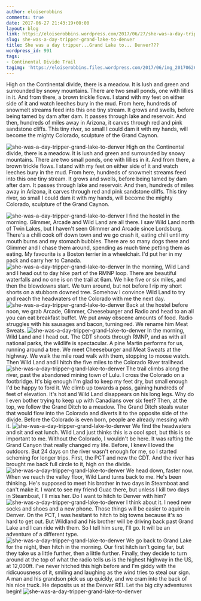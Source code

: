 ```yaml
---
author: eloiserobbins
comments: true
date: 2017-06-27 21:43:19+00:00
layout: blog
link: https://eloiserobbins.wordpress.com/2017/06/27/she-was-a-day-tripper-grand-lake-to-denver/
slug: she-was-a-day-tripper-grand-lake-to-denver
title: She was a day tripper...Grand Lake to... Denver???
wordpress_id: 991
tags:
- Continental Divide Trail
tagimg: 'https://eloiserobbins.files.wordpress.com/2017/06/img_20170626_143250.jpg'
---
```


High on the Continental divide, there is a meadow. It is lush and green and surrounded by snowy mountains. There are two small ponds, one with lillies in it. And from there, a brown trickle flows. I stand with my feet on either side of it and watch leeches bury in the mud. From here, hundreds of snowmelt streams feed into this one tiny stream. It grows and swells, before being tamed by dam after dam. It passes through lake and reservoir. And then, hundreds of miles away in Arizona, it carves through red and pink sandstone cliffs. This tiny river, so small I could dam it with my hands, will become the mighty Colorado, sculpture of the Grand Caynon.


![she-was-a-day-tripper-grand-lake-to-denver](https://eloiserobbins.files.wordpress.com/2017/06/img_20170626_143250.jpg)
High on the Continental divide, there is a meadow. It is lush and green and surrounded by snowy mountains. There are two small ponds, one with lillies in it. And from there, a brown trickle flows. I stand with my feet on either side of it and watch leeches bury in the mud. From here, hundreds of snowmelt streams feed into this one tiny stream. It grows and swells, before being tamed by dam after dam. It passes through lake and reservoir. And then, hundreds of miles away in Arizona, it carves through red and pink sandstone cliffs. This tiny river, so small I could dam it with my hands, will become the mighty Colorado, sculpture of the Grand Caynon.

![she-was-a-day-tripper-grand-lake-to-denver](https://eloiserobbins.files.wordpress.com/2017/06/img_20170625_074134.jpg)
I find the hostel in the morning. Glimmer, Arcade and Wild Land are all there. I saw Wild Land north of Twin Lakes, but I haven't seen Glimmer and Arcade since Lordsburg. There's a chili cook off down town and we go crash it, eating chili until my mouth burns and my stomach bubbles. There are so many dogs there and Glimmer and I chase them around, spending as much time petting them as eating. My favourite is a Boston terrier in a wheelchair. I'd put her in my pack and carry her to Canada.
![she-was-a-day-tripper-grand-lake-to-denver](https://eloiserobbins.files.wordpress.com/2017/06/img_20170625_093523.jpg)
In the morning, Wild Land and I head out to day hike part of the RMNP loop. There are beautiful waterfalls and no one is on the trail at 6am. We hike five or six miles, and then the blowdowns start. We turn around, but not before I rip my short shorts on a stubborn downed tree. Somehow I convince Wild Land to try and reach the headwaters of the Colorado with me the next day.
![she-was-a-day-tripper-grand-lake-to-denver](https://eloiserobbins.files.wordpress.com/2017/06/img_20170626_092716.jpg)
Back at the hostel before noon, we grab Arcade, Glimmer, Cheeseburger and Radio and head to an all you can eat breakfast buffet. We put away obscene amounts of food. Radio struggles with his sausages and bacon, turning red. We rename him Meat Sweats.
![she-was-a-day-tripper-grand-lake-to-denver](https://eloiserobbins.files.wordpress.com/2017/06/img_20170626_131327.jpg)
In the morning, Wild Land and I head out. The CDT shoots through RMNP, and as with all national parks, the wildlife is spectacular. A pine Martin performs for us, running around a tree. We meet Cheeseburger and Meat Sweats at the highway. We walk the mile road walk with them, stopping to moose watch. Then Wild Land and I hitch the five miles to the Colorado River trailhead.
![she-was-a-day-tripper-grand-lake-to-denver](https://eloiserobbins.files.wordpress.com/2017/06/img_20170626_134719.jpg)
The trail climbs along the river, past the abandoned mining town of Lulu. I cross the Colorado on a footbridge. It's big enough I'm glad to keep my feet dry, but small enough I'd be happy to ford it. We climb up towards a pass, gaining hundreds of feet of elevation. It's hot and Wild Land disappears on his long legs. Why do I even bother trying to keep up with Canadians over six feet? Then, at the top, we follow the Grand Ditch to a meadow. The Grand Ditch steals water that would flow into the Colorado and diverts it to the opposite side of the divide. Before the Colorado is even born, people are already messing with it.
![she-was-a-day-tripper-grand-lake-to-denver](https://eloiserobbins.files.wordpress.com/2017/06/img_20170626_142151.jpg)
We find the headwaters and sit and eat lunch. Wild Land just thinks this is a cool spot, but this is so important to me. Without the Colorado, I wouldn't be here. It was rafting the Grand Canyon that really changed my life. Before, I knew I loved the outdoors. But 24 days on the river wasn't enough for me, so I started scheming for longer trips. First, the PCT and now the CDT. And the river has brought me back full circle to it, high on the divide.
![she-was-a-day-tripper-grand-lake-to-denver](https://eloiserobbins.files.wordpress.com/2017/06/img_20170626_143716.jpg)
We head down, faster now. When we reach the valley floor, Wild Land turns back to me. He's been thinking. He's supposed to meet his brother in two days in Steamboat and can't make it. I want to see my friend Guac there, but unless I kill two days in Steamboat, I'll miss her. Do I want to hitch to Denver with him? 
![she-was-a-day-tripper-grand-lake-to-denver](https://eloiserobbins.files.wordpress.com/2017/06/img_20170626_170234.jpg)
I think about it. I need new socks and shoes and a new phone. Those things will be easier to aquire in Denver. On the PCT, I was hesitant to hitch to big towns because it's so hard to get out. But Wildland and his brother will be driving back past Grand Lake and I can ride with them. So I tell him sure, I'll go. It will be an adventure of a different type.
![she-was-a-day-tripper-grand-lake-to-denver](https://eloiserobbins.files.wordpress.com/2017/06/img_20170627_111057.jpg)
We go back to Grand Lake for the night, then hitch in the morning. Our first hitch isn't going far, but they take us a little further, then a little further. Finally, they decide to turn around at the top of what the radio tells us is the highest highway in the US, at 12,000ft. I've never hitched this high before and I'm giddy with the ridicuousness of it, smiling and laughing as the wind tries to steal our sign. A man and his grandson pick us up quickly, and we cram into the back of his nice truck. He deposits us at the Denver REI. Let the big city adventures begin!
![she-was-a-day-tripper-grand-lake-to-denver](https://eloiserobbins.files.wordpress.com/2017/06/img_20170627_103904.jpg)

